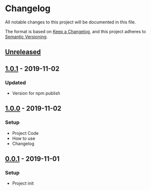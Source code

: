 # Changelog
All notable changes to this project will be documented in this file.

The format is based on [Keep a Changelog](https://keepachangelog.com/en/1.0.0/),
and this project adheres to [Semantic Versioning](https://semver.org/spec/v2.0.0.html).

## [Unreleased]

## [1.0.1] - 2019-11-02
### Updated
- Version for npm publish

## [1.0.0] - 2019-11-02
### Setup
- Project Code
- How to use
- Changelog

## [0.0.1] - 2019-11-01
### Setup
- Project init

[Unreleased]: https://github.com/voltsonic/version-management/compare/v1.0.1...HEAD
[1.0.1]: https://github.com/voltsonic/version-management/compare/v1.0.0...v1.0.1
[1.0.0]: https://github.com/voltsonic/version-management/compare/v0.0.1...v1.0.0
[0.0.1]: https://github.com/voltsonic/version-management/releases/tag/v0.0.1
